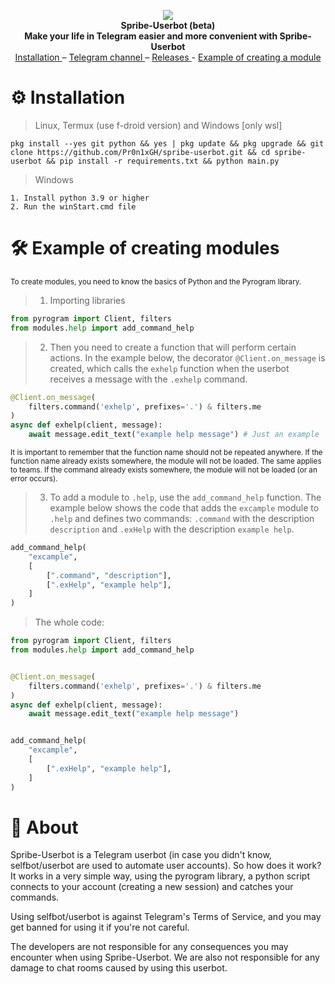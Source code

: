 <p align="center">
  <img src="https://github.com/Pr0n1xGH/scr/blob/main/logo.png" />
  <br>
  <b>Spribe-Userbot (beta)</b>
  <br>
  <b>Make your life in Telegram easier and more convenient with Spribe-Userbot</b>
  <br>
  <a href='https://github.com/Pr0n1xGH/spribe-userbot#installation'>
        Installation
  </a>
  –
  <a href='https://t.me/tgscriptss'>
        Telegram channel
  </a>
  –
  <a href="https://github.com/Pr0n1xGH/spribe-userbot/releases">
        Releases
  </a>
  -
  <a href="https://github.com/Pr0n1xGH/spribe-userbot/blob/main/README.md#example-of-creating-modules">
        Еxample of creating a module
  </a>
  <br>
</p>

# ⚙️ Installation
> Linux, Termux (use f-droid version) and Windows [only wsl]

<pre><code>pkg install --yes git python && yes | pkg update && pkg upgrade && git clone https://github.com/Pr0n1xGH/spribe-userbot.git && cd spribe-userbot && pip install -r requirements.txt && python main.py</pre></code>

> Windows

<pre><code>1. Install python 3.9 or higher
2. Run the winStart.cmd file</pre></code>

# 🛠️ Example of creating modules
<sup>To create modules, you need to know the basics of Python and the Pyrogram library.</sup>
> 1. Importing libraries
```python
from pyrogram import Client, filters
from modules.help import add_command_help
```
> 2. Then you need to create a function that will perform certain actions. In the example below, the decorator `@Client.on_message` is created, which calls the `exhelp` function when the userbot receives a message with the `.exhelp` command.
```python
@Client.on_message(
    filters.command('exhelp', prefixes='.') & filters.me
)
async def exhelp(client, message):
    await message.edit_text("example help message") # Just an example
```

<sub>It is important to remember that the function name should not be repeated anywhere. If the function name already exists somewhere, the module will not be loaded. The same applies to teams. If the command already exists somewhere, the module will not be loaded (or an error occurs).</sup>

> 3. To add a module to `.help`, use the `add_command_help` function. The example below shows the code that adds the `excample` module to `.help` and defines two commands: `.command` with the description `description` and `.exHelp` with the description `example help`.

```python
add_command_help(
    "excample",
    [
        [".command", "description"],
        [".exHelp", "example help"],
    ]
)
```

> The whole code:
```python
from pyrogram import Client, filters
from modules.help import add_command_help


@Client.on_message(
    filters.command('exhelp', prefixes='.') & filters.me
)
async def exhelp(client, message):
    await message.edit_text("example help message")


add_command_help(
    "excample",
    [
        [".exHelp", "example help"],
    ]
)
```

# 🍃 About
<p>Spribe-Userbot is a Telegram userbot (in case you didn't know, selfbot/userbot are used to automate user accounts).
So how does it work? It works in a very simple way, using the pyrogram library, a python script connects to your account (creating a new session) and catches your commands.

Using selfbot/userbot is against Telegram's Terms of Service, and you may get banned for using it if you're not careful.

The developers are not responsible for any consequences you may encounter when using Spribe-Userbot. We are also not
responsible for any damage to chat rooms caused by using this userbot.</p>
